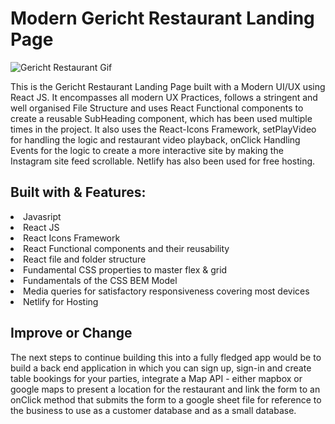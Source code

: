 <h1> Modern Gericht Restaurant Landing Page </h1>

![Gericht Restaurant Gif](https://github.com/CBelloxxi/gericht-restaurant/blob/main/src/assets/Gericht.gif)

<p> This is the Gericht Restaurant Landing Page built with a Modern UI/UX using React JS. It encompasses all modern UX Practices, follows a stringent and well organised File Structure and uses React Functional components to create a reusable SubHeading component, which has been used multiple times in the project. It also uses the React-Icons Framework, setPlayVideo for handling the logic and restaurant video playback, onClick Handling Events for the logic to create a more interactive site by making the Instagram site feed scrollable. Netlify has also been used for free hosting. </p>

<h2>Built with & Features:</h2>
<li>Javasript</li>
<li>React JS</li>
<li> React Icons Framework</li>
<li>React Functional components and their reusability</li>
<li>React file and folder structure</li>
<li>Fundamental CSS properties to master flex & grid</li>
<li>Fundamentals of the CSS BEM Model</li>
<li>Media queries for satisfactory responsiveness covering most devices</li>
<li>Netlify for Hosting</li>

<h2>Improve or Change</h2>
The next steps to continue building this into a fully fledged app would be to build a back end application in which you can sign up, sign-in and create table bookings for your parties, integrate a Map API - either mapbox or google maps to present a location for the restaurant and link the form to an onClick method that submits the form to a google sheet file for reference to the business to use as a customer database and as a small database.
